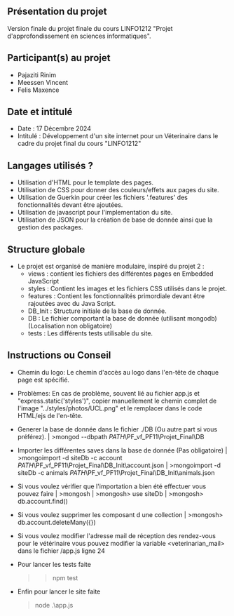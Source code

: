 ## Présentation du projet
Version finale du projet finale du cours LINFO1212 "Projet d'approfondissement en sciences informatiques".

## Participant(s) au projet
+ Pajaziti Rinim
+ Meessen Vincent
+ Felis Maxence

## Date et intitulé 
+ Date : 17 Décembre 2024
+ Intitulé : Développement d'un site internet pour un Véterinaire dans le cadre du projet final du cours "LINFO1212"

## Langages utilisés ?
+ Utilisation d'HTML pour le template des pages.
+ Utilisation de CSS pour donner des couleurs/effets aux pages du site.
+ Utilisation de Guerkin pour créer les fichiers '.features' des fonctionnalités devant être ajoutées.
+ Utilisation de javascript pour l'implementation du site.
+ Utilisation de JSON pour la création de base de donnée ainsi que la gestion des packages.


## Structure globale
+ Le projet est organisé de manière modulaire, inspiré du projet 2 :
    + views : contient les fichiers des différentes pages en Embedded JavaScript
    + styles : Contient les images et les fichiers CSS utilisés dans le projet. 
    + features : Contient les fonctionnalités primordiale devant être rajoutées avec du Java Script.
    + DB_Init : Structure initiale de la base de donnée.
    + DB : Le fichier comportant la base de donnée (utilisant mongodb) (Localisation non obligatoire)
    + tests : Les différents tests utilisable du site.

## Instructions ou Conseil
+ Chemin du logo: Le chemin d'accès au logo dans l'en-tête de chaque page est spécifié.
+ Problèmes: En cas de problème, souvent lié au fichier app.js et "express.static('styles')", copier manuellement le chemin complet de l'image "../styles/photos/UCL.png" et le remplacer dans le code HTML/ejs de l'en-tête.

+ Generer la base de donnée dans le fichier ./DB (Ou autre part si vous préférez).
|    >mongod --dbpath *PATH*\PF_vf_PF11\Projet_Final\DB

+ Importer les différentes saves dans la base de donnée (Pas obligatoire)
|    >mongoimport -d siteDb -c account *PATH*\PF_vf_PF11\Projet_Final\DB_Init\account.json
|    >mongoimport -d siteDb -c animals *PATH*\PF_vf_PF11\Projet_Final\DB_Init\animals.json

+ Si vous voulez vérifier que l'importation a bien été effectuer vous pouvez faire
|    >mongosh
|    >mongosh> use siteDb
|    >mongosh> db.account.find()

+ Si vous voulez supprimer les composant d une collection
|    >mongosh> db.account.deleteMany({})

+ Si vous voulez modifier l'adresse mail de réception des rendez-vous pour le vétérinaire vous pouvez modifier la variable <veterinarian_mail> dans le fichier /app.js ligne 24

+ Pour lancer les tests faite
    >>npm test

+ Enfin pour lancer le site faite
    >node .\app.js